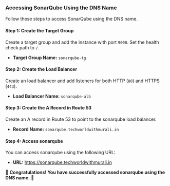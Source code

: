 ### Accessing SonarQube   Using the DNS Name  

Follow these steps to access SonarQube  using the DNS name.  

#### Step 1: Create the Target Group  
Create a target group and add the instance with port `9000`. Set the health check path to `/`.  

- **Target Group Name:** `sonarqube-tg`  

#### Step 2: Create the Load Balancer  
Create an  load balancer and add listeners for both HTTP (`80`) and HTTPS (`443`).  

- **Load Balancer Name:** `sonarqube-alb`  

#### Step 3: Create the A Record in Route 53  
Create an A record in Route 53 to point to the sonarqube  load balancer.  

- **Record Name:** `sonarqube.techworldwithmurali.in`  

#### Step 4: Access sonarqube  
You can access sonarqube using the following URL:  

- **URL:** https://sonarqube.techworldwithmurali.in


🎉 **Congratulations! You have successfully accessed sonarqube using the DNS name.** 🚀
